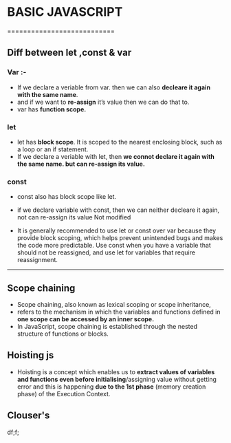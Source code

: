 # BASIC JAVASCRIPT
===========================
## Diff between let ,const & var

### Var :-
- If we declare a veriable from var. then we can also **decleare it again with the same name**. 
- and if we want to **re-assign** it’s value then we can do that to. 
- var has **function scope.**

### let 

- let has **block scope**. It is scoped to the nearest enclosing block, such as a loop or an if statement.
- If we declare a veriable with let, then **we connot declare it again with the same name. but can re-assign its value.**

### const
- const also has block scope like let.
- if we declare variable with const, then we can neither decleare it again, not can re-assign its value Not modified

- It is generally recommended to use let or const over var because they provide block scoping, which helps prevent unintended bugs and makes the code more predictable. Use const when you have a variable that should not be reassigned, and use let for variables that require reassignment.

---

## Scope chaining

- Scope chaining, also known as lexical scoping or scope inheritance,
-  refers to the mechanism in which the variables and functions defined in **one scope can be accessed by an inner scope.**
-   In JavaScript, scope chaining is established through the nested structure of functions or blocks.

## Hoisting js

- Hoisting is a concept which enables us to **extract values of variables and functions even before initialising**/assigning value without getting error and this is happening **due to the 1st phase** (memory creation phase) of the Execution Context.

## Clouser's


df;f;


